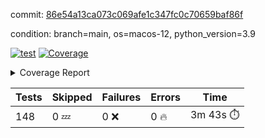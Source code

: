 commit: [86e54a13ca073c069afe1c347fc0c70659baf86f](https://github.com/rcmdnk/homebrew-file/tree/86e54a13ca073c069afe1c347fc0c70659baf86f)

condition: branch=main, os=macos-12, python_version=3.9

[![test](https://github.com/rcmdnk/homebrew-file/actions/workflows/test.yml/badge.svg)](https://github.com/rcmdnk/homebrew-file/actions/runs/4304285758)
<a href="https://github.com/rcmdnk/homebrew-file/blob/86e54a13ca073c069afe1c347fc0c70659baf86f/README.md"><img alt="Coverage" src="https://img.shields.io/badge/Coverage-53%25-orange.svg" /></a><details><summary>Coverage Report </summary><table><tr><th>File</th><th>Stmts</th><th>Miss</th><th>Cover</th><th>Missing</th></tr><tbody><tr><td colspan="5"><b>bin</b></td></tr><tr><td>&nbsp; &nbsp;<a href="https://github.com/rcmdnk/homebrew-file/blob/86e54a13ca073c069afe1c347fc0c70659baf86f/bin/brew-file">brew-file</a></td><td>1854</td><td>871</td><td>53%</td><td><a href="https://github.com/rcmdnk/homebrew-file/blob/86e54a13ca073c069afe1c347fc0c70659baf86f/bin/brew-file#L43-L58">43&ndash;58</a>, <a href="https://github.com/rcmdnk/homebrew-file/blob/86e54a13ca073c069afe1c347fc0c70659baf86f/bin/brew-file#L63-L65">63&ndash;65</a>, <a href="https://github.com/rcmdnk/homebrew-file/blob/86e54a13ca073c069afe1c347fc0c70659baf86f/bin/brew-file#L153">153</a>, <a href="https://github.com/rcmdnk/homebrew-file/blob/86e54a13ca073c069afe1c347fc0c70659baf86f/bin/brew-file#L263">263</a>, <a href="https://github.com/rcmdnk/homebrew-file/blob/86e54a13ca073c069afe1c347fc0c70659baf86f/bin/brew-file#L282">282</a>, <a href="https://github.com/rcmdnk/homebrew-file/blob/86e54a13ca073c069afe1c347fc0c70659baf86f/bin/brew-file#L288">288</a>, <a href="https://github.com/rcmdnk/homebrew-file/blob/86e54a13ca073c069afe1c347fc0c70659baf86f/bin/brew-file#L313">313</a>, <a href="https://github.com/rcmdnk/homebrew-file/blob/86e54a13ca073c069afe1c347fc0c70659baf86f/bin/brew-file#L333">333</a>, <a href="https://github.com/rcmdnk/homebrew-file/blob/86e54a13ca073c069afe1c347fc0c70659baf86f/bin/brew-file#L336-L339">336&ndash;339</a>, <a href="https://github.com/rcmdnk/homebrew-file/blob/86e54a13ca073c069afe1c347fc0c70659baf86f/bin/brew-file#L353-L359">353&ndash;359</a>, <a href="https://github.com/rcmdnk/homebrew-file/blob/86e54a13ca073c069afe1c347fc0c70659baf86f/bin/brew-file#L392-L398">392&ndash;398</a>, <a href="https://github.com/rcmdnk/homebrew-file/blob/86e54a13ca073c069afe1c347fc0c70659baf86f/bin/brew-file#L408-L419">408&ndash;419</a>, <a href="https://github.com/rcmdnk/homebrew-file/blob/86e54a13ca073c069afe1c347fc0c70659baf86f/bin/brew-file#L608">608</a>, <a href="https://github.com/rcmdnk/homebrew-file/blob/86e54a13ca073c069afe1c347fc0c70659baf86f/bin/brew-file#L610">610</a>, <a href="https://github.com/rcmdnk/homebrew-file/blob/86e54a13ca073c069afe1c347fc0c70659baf86f/bin/brew-file#L612">612</a>, <a href="https://github.com/rcmdnk/homebrew-file/blob/86e54a13ca073c069afe1c347fc0c70659baf86f/bin/brew-file#L629-L633">629&ndash;633</a>, <a href="https://github.com/rcmdnk/homebrew-file/blob/86e54a13ca073c069afe1c347fc0c70659baf86f/bin/brew-file#L646-L651">646&ndash;651</a>, <a href="https://github.com/rcmdnk/homebrew-file/blob/86e54a13ca073c069afe1c347fc0c70659baf86f/bin/brew-file#L661">661</a>, <a href="https://github.com/rcmdnk/homebrew-file/blob/86e54a13ca073c069afe1c347fc0c70659baf86f/bin/brew-file#L677">677</a>, <a href="https://github.com/rcmdnk/homebrew-file/blob/86e54a13ca073c069afe1c347fc0c70659baf86f/bin/brew-file#L681-L685">681&ndash;685</a>, <a href="https://github.com/rcmdnk/homebrew-file/blob/86e54a13ca073c069afe1c347fc0c70659baf86f/bin/brew-file#L703-L717">703&ndash;717</a>, <a href="https://github.com/rcmdnk/homebrew-file/blob/86e54a13ca073c069afe1c347fc0c70659baf86f/bin/brew-file#L810-L825">810&ndash;825</a>, <a href="https://github.com/rcmdnk/homebrew-file/blob/86e54a13ca073c069afe1c347fc0c70659baf86f/bin/brew-file#L849">849</a>, <a href="https://github.com/rcmdnk/homebrew-file/blob/86e54a13ca073c069afe1c347fc0c70659baf86f/bin/brew-file#L860-L861">860&ndash;861</a>, <a href="https://github.com/rcmdnk/homebrew-file/blob/86e54a13ca073c069afe1c347fc0c70659baf86f/bin/brew-file#L869">869</a>, <a href="https://github.com/rcmdnk/homebrew-file/blob/86e54a13ca073c069afe1c347fc0c70659baf86f/bin/brew-file#L882-L887">882&ndash;887</a>, <a href="https://github.com/rcmdnk/homebrew-file/blob/86e54a13ca073c069afe1c347fc0c70659baf86f/bin/brew-file#L891-L893">891&ndash;893</a>, <a href="https://github.com/rcmdnk/homebrew-file/blob/86e54a13ca073c069afe1c347fc0c70659baf86f/bin/brew-file#L897-L900">897&ndash;900</a>, <a href="https://github.com/rcmdnk/homebrew-file/blob/86e54a13ca073c069afe1c347fc0c70659baf86f/bin/brew-file#L1005">1005</a>, <a href="https://github.com/rcmdnk/homebrew-file/blob/86e54a13ca073c069afe1c347fc0c70659baf86f/bin/brew-file#L1060">1060</a>, <a href="https://github.com/rcmdnk/homebrew-file/blob/86e54a13ca073c069afe1c347fc0c70659baf86f/bin/brew-file#L1125-L1128">1125&ndash;1128</a>, <a href="https://github.com/rcmdnk/homebrew-file/blob/86e54a13ca073c069afe1c347fc0c70659baf86f/bin/brew-file#L1145">1145</a>, <a href="https://github.com/rcmdnk/homebrew-file/blob/86e54a13ca073c069afe1c347fc0c70659baf86f/bin/brew-file#L1152">1152</a>, <a href="https://github.com/rcmdnk/homebrew-file/blob/86e54a13ca073c069afe1c347fc0c70659baf86f/bin/brew-file#L1160">1160</a>, <a href="https://github.com/rcmdnk/homebrew-file/blob/86e54a13ca073c069afe1c347fc0c70659baf86f/bin/brew-file#L1162">1162</a>, <a href="https://github.com/rcmdnk/homebrew-file/blob/86e54a13ca073c069afe1c347fc0c70659baf86f/bin/brew-file#L1193">1193</a>, <a href="https://github.com/rcmdnk/homebrew-file/blob/86e54a13ca073c069afe1c347fc0c70659baf86f/bin/brew-file#L1198-L1201">1198&ndash;1201</a>, <a href="https://github.com/rcmdnk/homebrew-file/blob/86e54a13ca073c069afe1c347fc0c70659baf86f/bin/brew-file#L1203-L1206">1203&ndash;1206</a>, <a href="https://github.com/rcmdnk/homebrew-file/blob/86e54a13ca073c069afe1c347fc0c70659baf86f/bin/brew-file#L1235-L1245">1235&ndash;1245</a>, <a href="https://github.com/rcmdnk/homebrew-file/blob/86e54a13ca073c069afe1c347fc0c70659baf86f/bin/brew-file#L1248-L1251">1248&ndash;1251</a>, <a href="https://github.com/rcmdnk/homebrew-file/blob/86e54a13ca073c069afe1c347fc0c70659baf86f/bin/brew-file#L1254-L1258">1254&ndash;1258</a>, <a href="https://github.com/rcmdnk/homebrew-file/blob/86e54a13ca073c069afe1c347fc0c70659baf86f/bin/brew-file#L1264">1264</a>, <a href="https://github.com/rcmdnk/homebrew-file/blob/86e54a13ca073c069afe1c347fc0c70659baf86f/bin/brew-file#L1270">1270</a>, <a href="https://github.com/rcmdnk/homebrew-file/blob/86e54a13ca073c069afe1c347fc0c70659baf86f/bin/brew-file#L1276-L1281">1276&ndash;1281</a>, <a href="https://github.com/rcmdnk/homebrew-file/blob/86e54a13ca073c069afe1c347fc0c70659baf86f/bin/brew-file#L1292-L1314">1292&ndash;1314</a>, <a href="https://github.com/rcmdnk/homebrew-file/blob/86e54a13ca073c069afe1c347fc0c70659baf86f/bin/brew-file#L1342">1342</a>, <a href="https://github.com/rcmdnk/homebrew-file/blob/86e54a13ca073c069afe1c347fc0c70659baf86f/bin/brew-file#L1358-L1366">1358&ndash;1366</a>, <a href="https://github.com/rcmdnk/homebrew-file/blob/86e54a13ca073c069afe1c347fc0c70659baf86f/bin/brew-file#L1371-L1390">1371&ndash;1390</a>, <a href="https://github.com/rcmdnk/homebrew-file/blob/86e54a13ca073c069afe1c347fc0c70659baf86f/bin/brew-file#L1395-L1399">1395&ndash;1399</a>, <a href="https://github.com/rcmdnk/homebrew-file/blob/86e54a13ca073c069afe1c347fc0c70659baf86f/bin/brew-file#L1413-L1460">1413&ndash;1460</a>, <a href="https://github.com/rcmdnk/homebrew-file/blob/86e54a13ca073c069afe1c347fc0c70659baf86f/bin/brew-file#L1463-L1494">1463&ndash;1494</a>, <a href="https://github.com/rcmdnk/homebrew-file/blob/86e54a13ca073c069afe1c347fc0c70659baf86f/bin/brew-file#L1499-L1531">1499&ndash;1531</a>, <a href="https://github.com/rcmdnk/homebrew-file/blob/86e54a13ca073c069afe1c347fc0c70659baf86f/bin/brew-file#L1534-L1616">1534&ndash;1616</a>, <a href="https://github.com/rcmdnk/homebrew-file/blob/86e54a13ca073c069afe1c347fc0c70659baf86f/bin/brew-file#L1619-L1627">1619&ndash;1627</a>, <a href="https://github.com/rcmdnk/homebrew-file/blob/86e54a13ca073c069afe1c347fc0c70659baf86f/bin/brew-file#L1640">1640</a>, <a href="https://github.com/rcmdnk/homebrew-file/blob/86e54a13ca073c069afe1c347fc0c70659baf86f/bin/brew-file#L1645">1645</a>, <a href="https://github.com/rcmdnk/homebrew-file/blob/86e54a13ca073c069afe1c347fc0c70659baf86f/bin/brew-file#L1650-L1689">1650&ndash;1689</a>, <a href="https://github.com/rcmdnk/homebrew-file/blob/86e54a13ca073c069afe1c347fc0c70659baf86f/bin/brew-file#L1693-L1808">1693&ndash;1808</a>, <a href="https://github.com/rcmdnk/homebrew-file/blob/86e54a13ca073c069afe1c347fc0c70659baf86f/bin/brew-file#L1818-L1830">1818&ndash;1830</a>, <a href="https://github.com/rcmdnk/homebrew-file/blob/86e54a13ca073c069afe1c347fc0c70659baf86f/bin/brew-file#L1834">1834</a>, <a href="https://github.com/rcmdnk/homebrew-file/blob/86e54a13ca073c069afe1c347fc0c70659baf86f/bin/brew-file#L1841-L1921">1841&ndash;1921</a>, <a href="https://github.com/rcmdnk/homebrew-file/blob/86e54a13ca073c069afe1c347fc0c70659baf86f/bin/brew-file#L1928-L1969">1928&ndash;1969</a>, <a href="https://github.com/rcmdnk/homebrew-file/blob/86e54a13ca073c069afe1c347fc0c70659baf86f/bin/brew-file#L1972-L1979">1972&ndash;1979</a>, <a href="https://github.com/rcmdnk/homebrew-file/blob/86e54a13ca073c069afe1c347fc0c70659baf86f/bin/brew-file#L1983-L1984">1983&ndash;1984</a>, <a href="https://github.com/rcmdnk/homebrew-file/blob/86e54a13ca073c069afe1c347fc0c70659baf86f/bin/brew-file#L1989-L2033">1989&ndash;2033</a>, <a href="https://github.com/rcmdnk/homebrew-file/blob/86e54a13ca073c069afe1c347fc0c70659baf86f/bin/brew-file#L2037-L2073">2037&ndash;2073</a>, <a href="https://github.com/rcmdnk/homebrew-file/blob/86e54a13ca073c069afe1c347fc0c70659baf86f/bin/brew-file#L2076-L2081">2076&ndash;2081</a>, <a href="https://github.com/rcmdnk/homebrew-file/blob/86e54a13ca073c069afe1c347fc0c70659baf86f/bin/brew-file#L2085-L2093">2085&ndash;2093</a>, <a href="https://github.com/rcmdnk/homebrew-file/blob/86e54a13ca073c069afe1c347fc0c70659baf86f/bin/brew-file#L2101-L2109">2101&ndash;2109</a>, <a href="https://github.com/rcmdnk/homebrew-file/blob/86e54a13ca073c069afe1c347fc0c70659baf86f/bin/brew-file#L2113-L2115">2113&ndash;2115</a>, <a href="https://github.com/rcmdnk/homebrew-file/blob/86e54a13ca073c069afe1c347fc0c70659baf86f/bin/brew-file#L2119">2119</a>, <a href="https://github.com/rcmdnk/homebrew-file/blob/86e54a13ca073c069afe1c347fc0c70659baf86f/bin/brew-file#L2123-L2131">2123&ndash;2131</a>, <a href="https://github.com/rcmdnk/homebrew-file/blob/86e54a13ca073c069afe1c347fc0c70659baf86f/bin/brew-file#L2141-L2309">2141&ndash;2309</a>, <a href="https://github.com/rcmdnk/homebrew-file/blob/86e54a13ca073c069afe1c347fc0c70659baf86f/bin/brew-file#L2315-L2467">2315&ndash;2467</a>, <a href="https://github.com/rcmdnk/homebrew-file/blob/86e54a13ca073c069afe1c347fc0c70659baf86f/bin/brew-file#L2495">2495</a>, <a href="https://github.com/rcmdnk/homebrew-file/blob/86e54a13ca073c069afe1c347fc0c70659baf86f/bin/brew-file#L2520">2520</a>, <a href="https://github.com/rcmdnk/homebrew-file/blob/86e54a13ca073c069afe1c347fc0c70659baf86f/bin/brew-file#L2601">2601</a>, <a href="https://github.com/rcmdnk/homebrew-file/blob/86e54a13ca073c069afe1c347fc0c70659baf86f/bin/brew-file#L2606-L2617">2606&ndash;2617</a>, <a href="https://github.com/rcmdnk/homebrew-file/blob/86e54a13ca073c069afe1c347fc0c70659baf86f/bin/brew-file#L2646-L2653">2646&ndash;2653</a>, <a href="https://github.com/rcmdnk/homebrew-file/blob/86e54a13ca073c069afe1c347fc0c70659baf86f/bin/brew-file#L2678">2678</a>, <a href="https://github.com/rcmdnk/homebrew-file/blob/86e54a13ca073c069afe1c347fc0c70659baf86f/bin/brew-file#L2690">2690</a>, <a href="https://github.com/rcmdnk/homebrew-file/blob/86e54a13ca073c069afe1c347fc0c70659baf86f/bin/brew-file#L2706">2706</a>, <a href="https://github.com/rcmdnk/homebrew-file/blob/86e54a13ca073c069afe1c347fc0c70659baf86f/bin/brew-file#L2720-L2724">2720&ndash;2724</a>, <a href="https://github.com/rcmdnk/homebrew-file/blob/86e54a13ca073c069afe1c347fc0c70659baf86f/bin/brew-file#L2728-L2731">2728&ndash;2731</a>, <a href="https://github.com/rcmdnk/homebrew-file/blob/86e54a13ca073c069afe1c347fc0c70659baf86f/bin/brew-file#L2734-L2737">2734&ndash;2737</a>, <a href="https://github.com/rcmdnk/homebrew-file/blob/86e54a13ca073c069afe1c347fc0c70659baf86f/bin/brew-file#L2740-L2748">2740&ndash;2748</a>, <a href="https://github.com/rcmdnk/homebrew-file/blob/86e54a13ca073c069afe1c347fc0c70659baf86f/bin/brew-file#L2777-L2784">2777&ndash;2784</a>, <a href="https://github.com/rcmdnk/homebrew-file/blob/86e54a13ca073c069afe1c347fc0c70659baf86f/bin/brew-file#L2795-L2802">2795&ndash;2802</a>, <a href="https://github.com/rcmdnk/homebrew-file/blob/86e54a13ca073c069afe1c347fc0c70659baf86f/bin/brew-file#L2883-L2885">2883&ndash;2885</a>, <a href="https://github.com/rcmdnk/homebrew-file/blob/86e54a13ca073c069afe1c347fc0c70659baf86f/bin/brew-file#L2904">2904</a>, <a href="https://github.com/rcmdnk/homebrew-file/blob/86e54a13ca073c069afe1c347fc0c70659baf86f/bin/brew-file#L2910">2910</a>, <a href="https://github.com/rcmdnk/homebrew-file/blob/86e54a13ca073c069afe1c347fc0c70659baf86f/bin/brew-file#L2921-L3530">2921&ndash;3530</a>, <a href="https://github.com/rcmdnk/homebrew-file/blob/86e54a13ca073c069afe1c347fc0c70659baf86f/bin/brew-file#L3534">3534</a></td></tr><tr><td><b>TOTAL</b></td><td><b>1854</b></td><td><b>871</b></td><td><b>53%</b></td><td>&nbsp;</td></tr></tbody></table></details>

| Tests | Skipped | Failures | Errors | Time |
| ----- | ------- | -------- | -------- | ------------------ |
| 148 | 0 :zzz: | 0 :x: | 0 :fire: | 3m 43s :stopwatch: |

